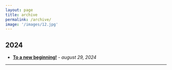 ```yaml
---
layout: page
title: archive
permalink: /archive/
image: '/images/12.jpg'
---
```

## 2024
- **[To a new beginning!](https://mgse-blogs.github.io/2024/08/29/to-a-new-beginning/)** - *august 29, 2024*
  
<hr>
